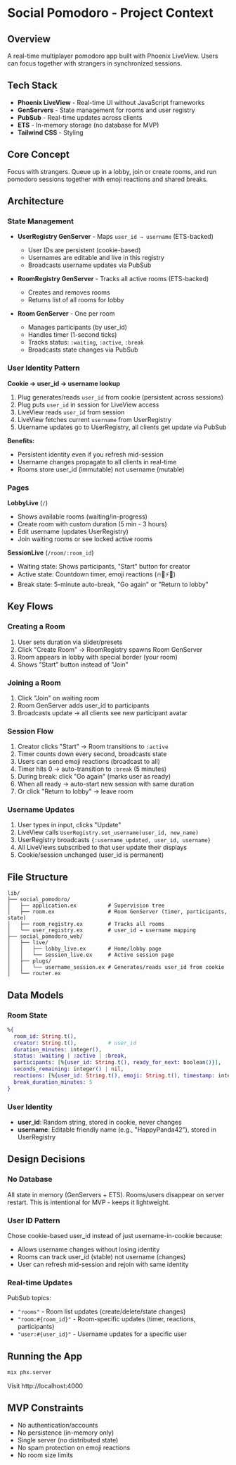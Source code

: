 # Social Pomodoro - Project Context

## Overview
A real-time multiplayer pomodoro app built with Phoenix LiveView. Users can focus together with strangers in synchronized sessions.

## Tech Stack
- **Phoenix LiveView** - Real-time UI without JavaScript frameworks
- **GenServers** - State management for rooms and user registry
- **PubSub** - Real-time updates across clients
- **ETS** - In-memory storage (no database for MVP)
- **Tailwind CSS** - Styling

## Core Concept
Focus with strangers. Queue up in a lobby, join or create rooms, and run pomodoro sessions together with emoji reactions and shared breaks.

## Architecture

### State Management
- **UserRegistry GenServer** - Maps `user_id → username` (ETS-backed)
  - User IDs are persistent (cookie-based)
  - Usernames are editable and live in this registry
  - Broadcasts username updates via PubSub

- **RoomRegistry GenServer** - Tracks all active rooms (ETS-backed)
  - Creates and removes rooms
  - Returns list of all rooms for lobby

- **Room GenServer** - One per room
  - Manages participants (by user_id)
  - Handles timer (1-second ticks)
  - Tracks status: `:waiting`, `:active`, `:break`
  - Broadcasts state changes via PubSub

### User Identity Pattern
**Cookie → user_id → username lookup**

1. Plug generates/reads `user_id` from cookie (persistent across sessions)
2. Plug puts `user_id` in session for LiveView access
3. LiveView reads `user_id` from session
4. LiveView fetches current `username` from UserRegistry
5. Username updates go to UserRegistry, all clients get update via PubSub

**Benefits:**
- Persistent identity even if you refresh mid-session
- Username changes propagate to all clients in real-time
- Rooms store user_id (immutable) not username (mutable)

### Pages

**LobbyLive** (`/`)
- Shows available rooms (waiting/in-progress)
- Create room with custom duration (5 min - 3 hours)
- Edit username (updates UserRegistry)
- Join waiting rooms or see locked active rooms

**SessionLive** (`/room/:room_id`)
- Waiting state: Shows participants, "Start" button for creator
- Active state: Countdown timer, emoji reactions (🔥💪⚡🎯)
- Break state: 5-minute auto-break, "Go again" or "Return to lobby"

## Key Flows

### Creating a Room
1. User sets duration via slider/presets
2. Click "Create Room" → RoomRegistry spawns Room GenServer
3. Room appears in lobby with special border (your room)
4. Shows "Start" button instead of "Join"

### Joining a Room
1. Click "Join" on waiting room
2. Room GenServer adds user_id to participants
3. Broadcasts update → all clients see new participant avatar

### Session Flow
1. Creator clicks "Start" → Room transitions to `:active`
2. Timer counts down every second, broadcasts state
3. Users can send emoji reactions (broadcast to all)
4. Timer hits 0 → auto-transition to `:break` (5 minutes)
5. During break: click "Go again" (marks user as ready)
6. When all ready → auto-start new session with same duration
7. Or click "Return to lobby" → leave room

### Username Updates
1. User types in input, clicks "Update"
2. LiveView calls `UserRegistry.set_username(user_id, new_name)`
3. UserRegistry broadcasts `{:username_updated, user_id, username}`
4. All LiveViews subscribed to that user update their displays
5. Cookie/session unchanged (user_id is permanent)

## File Structure

```
lib/
├── social_pomodoro/
│   ├── application.ex          # Supervision tree
│   ├── room.ex                 # Room GenServer (timer, participants, state)
│   ├── room_registry.ex        # Tracks all rooms
│   └── user_registry.ex        # user_id → username mapping
├── social_pomodoro_web/
│   ├── live/
│   │   ├── lobby_live.ex       # Home/lobby page
│   │   └── session_live.ex     # Active session page
│   ├── plugs/
│   │   └── username_session.ex # Generates/reads user_id from cookie
│   └── router.ex
```

## Data Models

### Room State
```elixir
%{
  room_id: String.t(),
  creator: String.t(),          # user_id
  duration_minutes: integer(),
  status: :waiting | :active | :break,
  participants: [%{user_id: String.t(), ready_for_next: boolean()}],
  seconds_remaining: integer() | nil,
  reactions: [%{user_id: String.t(), emoji: String.t(), timestamp: integer()}],
  break_duration_minutes: 5
}
```

### User Identity
- **user_id**: Random string, stored in cookie, never changes
- **username**: Editable friendly name (e.g., "HappyPanda42"), stored in UserRegistry

## Design Decisions

### No Database
All state in memory (GenServers + ETS). Rooms/users disappear on server restart. This is intentional for MVP - keeps it lightweight.

### User ID Pattern
Chose cookie-based user_id instead of just username-in-cookie because:
- Allows username changes without losing identity
- Rooms can track user_id (stable) not username (changes)
- User can refresh mid-session and rejoin with same identity

### Real-time Updates
PubSub topics:
- `"rooms"` - Room list updates (create/delete/state changes)
- `"room:#{room_id}"` - Room-specific updates (timer, reactions, participants)
- `"user:#{user_id}"` - Username updates for a specific user

## Running the App

```bash
mix phx.server
```

Visit http://localhost:4000

## MVP Constraints
- No authentication/accounts
- No persistence (in-memory only)
- Single server (no distributed state)
- No spam protection on emoji reactions
- No room size limits
